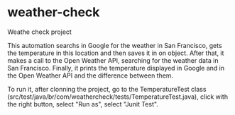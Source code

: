 # weather-check
Weathe check project

This automation searchs in Google for the weather in San Francisco, gets the temperature in this location and then saves it in on object.
After that, it makes a call to the Open Weather API, searching for the weather data in San Francisco.
Finally, it prints the temperature displayed in Google and in the Open Weather API and the difference between them.

To run it, after clonning the project, go to the TemperatureTest class (src/test/java/br/com/weathercheck/tests/TemperatureTest.java), click with the right button, select "Run as", select "Junit Test".
